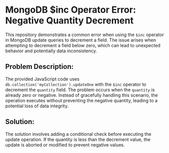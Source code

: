 # MongoDB $inc Operator Error: Negative Quantity Decrement

This repository demonstrates a common error when using the `$inc` operator in MongoDB update queries to decrement a field. The issue arises when attempting to decrement a field below zero, which can lead to unexpected behavior and potentially data inconsistency.

## Problem Description:

The provided JavaScript code uses `db.collection('myCollection').updateOne` with the `$inc` operator to decrement the `quantity` field. The problem occurs when the `quantity` is already zero or negative. Instead of gracefully handling this scenario, the operation executes without preventing the negative quantity, leading to a potential loss of data integrity.

## Solution:

The solution involves adding a conditional check before executing the update operation. If the quantity is less than the decrement value, the update is aborted or modified to prevent negative values.
